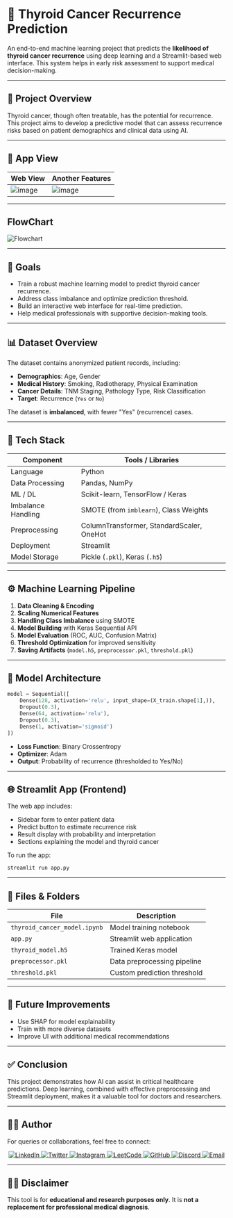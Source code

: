 # 🧠 Thyroid Cancer Recurrence Prediction

An end-to-end machine learning project that predicts the **likelihood of thyroid cancer recurrence** using deep learning and a Streamlit-based web interface. This system helps in early risk assessment to support medical decision-making.

---

## 📌 Project Overview

Thyroid cancer, though often treatable, has the potential for recurrence. This project aims to develop a predictive model that can assess recurrence risks based on patient demographics and clinical data using AI.

---

## 📸 App View 
| Web View                          | Another Features                 |
| --------------------------------- | -------------------------------- | 
![image](https://github.com/user-attachments/assets/61c00f62-f0ec-493f-8b1b-73c25b91add5)|![image](https://github.com/user-attachments/assets/904a4c14-081e-445e-83c1-f79a20463139)|

---

## FlowChart 
![Flowchart](https://github.com/user-attachments/assets/a245bf68-4471-47b9-95dc-2aff69a8f6c5)

---

## 🎯 Goals

- Train a robust machine learning model to predict thyroid cancer recurrence.
- Address class imbalance and optimize prediction threshold.
- Build an interactive web interface for real-time prediction.
- Help medical professionals with supportive decision-making tools.

---

## 📊 Dataset Overview

The dataset contains anonymized patient records, including:

- **Demographics**: Age, Gender  
- **Medical History**: Smoking, Radiotherapy, Physical Examination  
- **Cancer Details**: TNM Staging, Pathology Type, Risk Classification  
- **Target**: Recurrence (`Yes` or `No`)

The dataset is **imbalanced**, with fewer "Yes" (recurrence) cases.

---

## 🧰 Tech Stack

| Component         | Tools / Libraries                        |
|-------------------|-------------------------------------------|
| Language          | Python                                    |
| Data Processing   | Pandas, NumPy                             |
| ML / DL           | Scikit-learn, TensorFlow / Keras          |
| Imbalance Handling| SMOTE (from `imblearn`), Class Weights    |
| Preprocessing     | ColumnTransformer, StandardScaler, OneHot |
| Deployment        | Streamlit                                 |
| Model Storage     | Pickle (`.pkl`), Keras (`.h5`)            |

---

## ⚙️ Machine Learning Pipeline

1. **Data Cleaning & Encoding**
2. **Scaling Numerical Features**
3. **Handling Class Imbalance** using SMOTE
4. **Model Building** with Keras Sequential API
5. **Model Evaluation** (ROC, AUC, Confusion Matrix)
6. **Threshold Optimization** for improved sensitivity
7. **Saving Artifacts** (`model.h5`, `preprocessor.pkl`, `threshold.pkl`)

---

## 🧪 Model Architecture

```python
model = Sequential([
    Dense(128, activation='relu', input_shape=(X_train.shape[1],)),
    Dropout(0.3),
    Dense(64, activation='relu'),
    Dropout(0.3),
    Dense(1, activation='sigmoid')
])
````

* **Loss Function**: Binary Crossentropy
* **Optimizer**: Adam
* **Output**: Probability of recurrence (thresholded to Yes/No)

---

## 🌐 Streamlit App (Frontend)

The web app includes:

* Sidebar form to enter patient data
* Predict button to estimate recurrence risk
* Result display with probability and interpretation
* Sections explaining the model and thyroid cancer

To run the app:

```bash
streamlit run app.py
```

---

## 📁 Files & Folders

| File                         | Description                 |
| ---------------------------- | --------------------------- |
| `thyroid_cancer_model.ipynb` | Model training notebook     |
| `app.py`                     | Streamlit web application   |
| `thyroid_model.h5`           | Trained Keras model         |
| `preprocessor.pkl`           | Data preprocessing pipeline |
| `threshold.pkl`              | Custom prediction threshold |

---

## 🚀 Future Improvements

* Use SHAP for model explainability
* Train with more diverse datasets
* Improve UI with additional medical recommendations
  
---

## ✅ Conclusion

This project demonstrates how AI can assist in critical healthcare predictions. Deep learning, combined with effective preprocessing and Streamlit deployment, makes it a valuable tool for doctors and researchers.

---

## 👨‍💻 Author
For queries or collaborations, feel free to connect:  
<p align="center">
  <a href="https://www.linkedin.com/in/aritramukherjeeofficial/" target="_blank">
    <img src="https://img.shields.io/badge/LinkedIn-%230077B5.svg?style=for-the-badge&logo=linkedin&logoColor=white" alt="LinkedIn">
  </a>
  <a href="https://x.com/AritraMofficial" target="_blank">
    <img src="https://img.shields.io/badge/Twitter-%231DA1F2.svg?style=for-the-badge&logo=twitter&logoColor=white" alt="Twitter">
  </a>
  <a href="https://www.instagram.com/aritramukherjee_official/?__pwa=1" target="_blank">
    <img src="https://img.shields.io/badge/Instagram-%23E4405F.svg?style=for-the-badge&logo=instagram&logoColor=white" alt="Instagram">
  </a>
  <a href="https://leetcode.com/u/aritram_official/" target="_blank">
    <img src="https://img.shields.io/badge/LeetCode-%23FFA116.svg?style=for-the-badge&logo=leetcode&logoColor=white" alt="LeetCode">
  </a>
  <a href="https://github.com/AritraOfficial" target="_blank">
    <img src="https://img.shields.io/badge/GitHub-%23181717.svg?style=for-the-badge&logo=github&logoColor=white" alt="GitHub">
  </a>
  <a href="https://discord.com/channels/@me" target="_blank">
    <img src="https://img.shields.io/badge/Discord-%237289DA.svg?style=for-the-badge&logo=discord&logoColor=white" alt="Discord">
  </a>
  <a href="mailto:aritra.work.official@gmail.com" target="_blank">
    <img src="https://img.shields.io/badge/Email-%23D14836.svg?style=for-the-badge&logo=gmail&logoColor=white" alt="Email">
  </a>
</p>

--- 

## 👨‍⚕️ Disclaimer

This tool is for **educational and research purposes only**. It is **not a replacement for professional medical diagnosis**.
